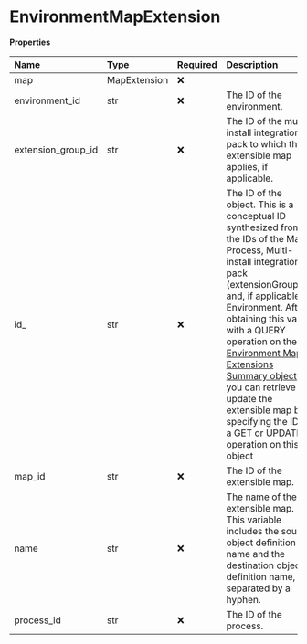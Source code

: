 # EnvironmentMapExtension

**Properties**

| Name               | Type         | Required | Description                                                                                                                                                                                                                                                                                                                                                                                                                                                 |
| :----------------- | :----------- | :------- | :---------------------------------------------------------------------------------------------------------------------------------------------------------------------------------------------------------------------------------------------------------------------------------------------------------------------------------------------------------------------------------------------------------------------------------------------------------- |
| map                | MapExtension | ❌       |                                                                                                                                                                                                                                                                                                                                                                                                                                                             |
| environment_id     | str          | ❌       | The ID of the environment.                                                                                                                                                                                                                                                                                                                                                                                                                                  |
| extension_group_id | str          | ❌       | The ID of the multi-install integration pack to which the extensible map applies, if applicable.                                                                                                                                                                                                                                                                                                                                                            |
| id\_               | str          | ❌       | The ID of the object. This is a conceptual ID synthesized from the IDs of the Map, Process, Multi-install integration pack \(extensionGroupId\), and, if applicable Environment. After obtaining this value with a QUERY operation on the [Environment Map Extensions Summary object](/api/platformapi#tag/EnvironmentMapExtensionsSummary), you can retrieve or update the extensible map by specifying the ID in a GET or UPDATE operation on this object |
| map_id             | str          | ❌       | The ID of the extensible map.                                                                                                                                                                                                                                                                                                                                                                                                                               |
| name               | str          | ❌       | The name of the extensible map. This variable includes the source object definition name and the destination object definition name, separated by a hyphen.                                                                                                                                                                                                                                                                                                 |
| process_id         | str          | ❌       | The ID of the process.                                                                                                                                                                                                                                                                                                                                                                                                                                      |

